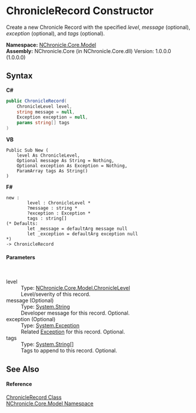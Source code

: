 # ChronicleRecord Constructor 
 

Create a new Chronicle Record with the specified *level*, *message* (optional), *exception* (optional), and *tags* (optional).

**Namespace:**&nbsp;<a href="N_NChronicle_Core_Model.md">NChronicle.Core.Model</a><br />**Assembly:**&nbsp;NChronicle.Core (in NChronicle.Core.dll) Version: 1.0.0.0 (1.0.0.0)

## Syntax

**C#**<br />
``` C#
public ChronicleRecord(
	ChronicleLevel level,
	string message = null,
	Exception exception = null,
	params string[] tags
)
```

**VB**<br />
``` VB
Public Sub New ( 
	level As ChronicleLevel,
	Optional message As String = Nothing,
	Optional exception As Exception = Nothing,
	ParamArray tags As String()
)
```

**F#**<br />
``` F#
new : 
        level : ChronicleLevel * 
        ?message : string * 
        ?exception : Exception * 
        tags : string[] 
(* Defaults:
        let _message = defaultArg message null
        let _exception = defaultArg exception null
*)
-> ChronicleRecord
```


#### Parameters
&nbsp;<dl><dt>level</dt><dd>Type: <a href="T_NChronicle_Core_Model_ChronicleLevel.md">NChronicle.Core.Model.ChronicleLevel</a><br />Level/severity of this record.</dd><dt>message (Optional)</dt><dd>Type: <a href="http://msdn2.microsoft.com/en-us/library/s1wwdcbf" target="_blank">System.String</a><br />Developer message for this record. Optional.</dd><dt>exception (Optional)</dt><dd>Type: <a href="http://msdn2.microsoft.com/en-us/library/c18k6c59" target="_blank">System.Exception</a><br />Related <a href="http://msdn2.microsoft.com/en-us/library/c18k6c59" target="_blank">Exception</a> for this record. Optional.</dd><dt>tags</dt><dd>Type: <a href="http://msdn2.microsoft.com/en-us/library/s1wwdcbf" target="_blank">System.String</a>[]<br />Tags to append to this record. Optional.</dd></dl>

## See Also


#### Reference
<a href="T_NChronicle_Core_Model_ChronicleRecord.md">ChronicleRecord Class</a><br /><a href="N_NChronicle_Core_Model.md">NChronicle.Core.Model Namespace</a><br />
